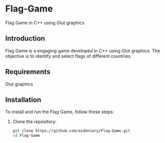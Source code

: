 
# Flag-Game
Flag Game in C++ using Glut graphics

## Introduction
Flag Game is a engaging game developed in C++ using Glut graphics. The objective is to identify and select flags of different countries.

## Requirements
Glut graphics

## Installation
To install and run the Flag Game, follow these steps:

1. Clone the repository:
   ```sh
   git clone https://github.com/aidencary/Flag-Game.git
   cd Flag-Game
